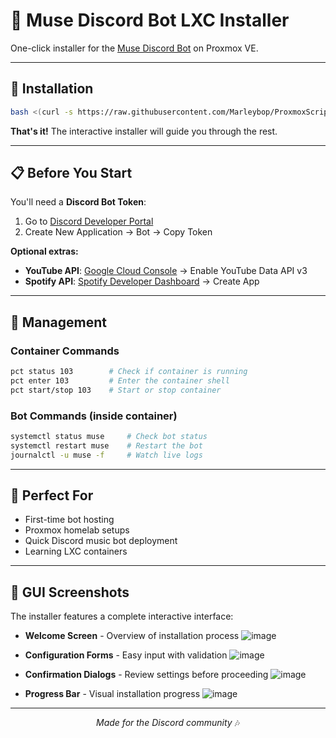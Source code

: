 # 🎵 Muse Discord Bot LXC Installer

One-click installer for the [Muse Discord Bot](https://github.com/museofficial/muse) on Proxmox VE.

---

## 🚀 Installation

```bash
bash <(curl -s https://raw.githubusercontent.com/Marleybop/ProxmoxScripts/main/muse.sh)
```

**That's it!** The interactive installer will guide you through the rest.

---

## 📋 Before You Start

You'll need a **Discord Bot Token**:

1. Go to [Discord Developer Portal](https://discord.com/developers/applications)
2. Create New Application → Bot → Copy Token

**Optional extras:**
- **YouTube API**: [Google Cloud Console](https://console.developers.google.com) → Enable YouTube Data API v3
- **Spotify API**: [Spotify Developer Dashboard](https://developer.spotify.com/dashboard) → Create App

---

## 🔧 Management

### Container Commands
```bash
pct status 103        # Check if container is running
pct enter 103         # Enter the container shell
pct start/stop 103    # Start or stop container
```

### Bot Commands (inside container)
```bash
systemctl status muse     # Check bot status
systemctl restart muse    # Restart the bot
journalctl -u muse -f     # Watch live logs
```

---

## 🎯 Perfect For

- First-time bot hosting
- Proxmox homelab setups  
- Quick Discord music bot deployment
- Learning LXC containers

---

## 📱 GUI Screenshots

The installer features a complete interactive interface:

- **Welcome Screen** - Overview of installation process
![image](https://github.com/user-attachments/assets/1f6c8319-eba1-4f9f-8df7-3abba8b2121d)

- **Configuration Forms** - Easy input with validation
  ![image](https://github.com/user-attachments/assets/79115459-a421-42cc-a832-3e64d2b70db1)

- **Confirmation Dialogs** - Review settings before proceeding
![image](https://github.com/user-attachments/assets/fb7436c0-1378-410c-bce6-23e66e38aab4)

- **Progress Bar** - Visual installation progress
![image](https://github.com/user-attachments/assets/03b4be11-36f7-4126-8343-88cbafdf121c)

---

<div align="center">

*Made for the Discord community* 🎶

</div>
